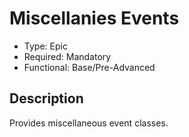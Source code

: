 # Miscellanies Events

* Type: Epic
* Required: Mandatory
* Functional: Base/Pre-Advanced

## Description

Provides miscellaneous event classes.
